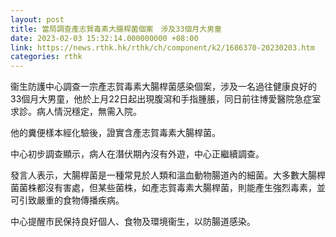 ```yaml
---
layout: post
title: 當局調查產志賀毒素大腸桿菌個案　涉及33個月大男童
date: 2023-02-03 15:32:14.000000000 +08:00
link: https://news.rthk.hk/rthk/ch/component/k2/1686370-20230203.htm
categories: rthk
---
```


衞生防護中心調查一宗產志賀毒素大腸桿菌感染個案，涉及一名過往健康良好的33個月大男童，他於上月22日起出現腹瀉和手指腫脹，同日前往博愛醫院急症室求診。病人情況穩定，無需入院。
 
他的糞便樣本經化驗後，證實含產志賀毒素大腸桿菌。

中心初步調查顯示，病人在潛伏期內沒有外遊，中心正繼續調查。

發言人表示，大腸桿菌是一種常見於人類和溫血動物腸道內的細菌。大多數大腸桿菌菌株都沒有害處，但某些菌株，如產志賀毒素大腸桿菌，則能產生強烈毒素，並可引致嚴重的食物傳播疾病。 

中心提醒市民保持良好個人、食物及環境衞生，以防腸道感染。
